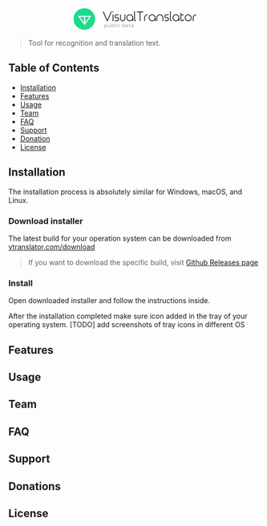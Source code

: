 <p align="center">
  <img alt="Logo" src="https://raw.githubusercontent.com/VisualTranslator/visualtranslator.github.io/master/img/logo.png"/>
</p>

> Tool for recognition and translation text.

## Table of Contents

- [Installation](#installation)
- [Features](#features)
- [Usage](#usage)
- [Team](#team)
- [FAQ](#faq)
- [Support](#support)
- [Donation](#donation)
- [License](#license)

## Installation
  The installation process is absolutely similar for Windows, macOS, and Linux.
  ### Download installer
  The latest build for your operation system can be downloaded from [vtranslator.com/download](vtranslator.com/download)
 
  > If you want to download the specific build, visit [Github Releases page](https://github.com/VisualTranslator/VisualTranslator/releases)
  
  ### Install
  Open downloaded installer and follow the instructions inside. 
  
  After the installation completed make sure icon added in the tray of your operating system.
  [TODO] add screenshots of tray icons in different OS
  
## Features
## Usage
## Team
## FAQ
## Support
## Donations
## License
